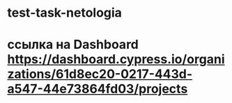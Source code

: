 # test-task-netologia
# ссылка на Dashboard https://dashboard.cypress.io/organizations/61d8ec20-0217-443d-a547-44e73864fd03/projects
